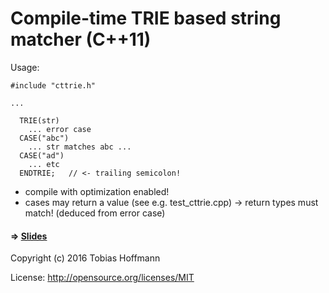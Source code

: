 # Compile-time TRIE based string matcher (C++11)

Usage:

```
#include "cttrie.h"

...

  TRIE(str)
    ... error case
  CASE("abc")
    ... str matches abc ...
  CASE("ad")
    ... etc
  ENDTRIE;   // <- trailing semicolon!
```

* compile with optimization enabled!
* cases may return a value (see e.g. test_cttrie.cpp)
  -> return types must match! (deduced from error case)

#### => [Slides](https://smilingthax.github.io/slides/cttrie/)

Copyright (c) 2016 Tobias Hoffmann

License: http://opensource.org/licenses/MIT

